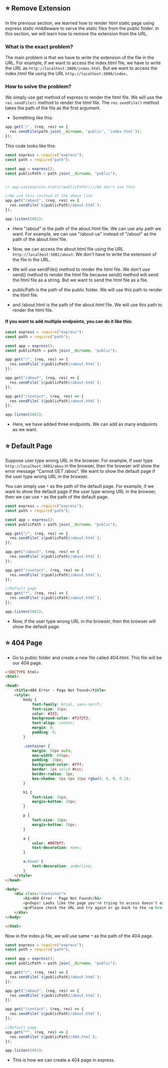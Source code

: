 
## ⭐ Remove Extension

In the previous section, we learned how to render html static page using express static middleware to serve the static files from the public folder. In this section, we will learn how to remove the extension from the URL.

### What is the exact problem?

The main problem is that we have to write the extension of the file in the URL. For example, if we want to access the index.html file, we have to write the URL as `http://localhost:3000/index.html`. But we want to access the index.html file using the URL `http://localhost:3000/index.`


### How to solve the problem?

We simply use get method of express to render the html file. We will use the `res.sendFile()` method to render the html file. The `res.sendFile()` method takes the path of the file as the first argument.

- Something like this:
```js
app.get('/', (req, res) => {
  res.sendFile(path.join(__dirname, 'public', 'index.html'));
});
```
This code looks like this:

```js
const express = require("express");
const path = require("path");

const app = express();
const publicPath = path.join(__dirname, "public");


// app.use(express.static(publicPath));//We don't use this 

//We use this instead of the above line
app.get("/about", (req, res) => {
  res.sendFile(`${publicPath}/about.html`);
});

app.listen(5001);
```
- Here "/about" is the path of the about.html file. We can use any path we want. For example, we can use "/about-us" instead of "/about" as the path of the about.html file.

- Now, we can access the about.html file using the URL `http://localhost:5001/about`. We don't have to write the extension of the file in the URL.

- We will use sendFile() method to render the html file. We don't use send() method to render the html file because send() method will send the html file as a string. But we want to send the html file as a file.

- publicPath is the path of the public folder. We will use this path to render the html file.
- and /about.html is the path of the about.html file. We will use this path to render the html file.

#### If you want to add multiple endpoints, you can do it like this:

```js
const express = require("express");
const path = require("path");

const app = express();
const publicPath = path.join(__dirname, "public");

app.get("/", (req, res) => {
  res.sendFile(`${publicPath}/about.html`);
});

app.get("/about", (req, res) => {
  res.sendFile(`${publicPath}/about.html`);
});

app.get("/contact", (req, res) => {
  res.sendFile(`${publicPath}/about.html`);
});

app.listen(5001);
```
- Here, we have added three endpoints. We can add as many endpoints as we want. 


## ⭐ Default Page

Suppose user type wrong URL in the browser. For example, if user type `http://localhost:5001/abou` in the browser, then the browser will show the error message "Cannot GET /abou". We want to show the default page if the user type wrong URL in the browser. 

You can simply use `*` as the path of the default page. For example, if we want to show the default page if the user type wrong URL in the browser, then we can use `*` as the path of the default page. 

```js
const express = require("express");
const path = require("path");

const app = express();
const publicPath = path.join(__dirname, "public");

app.get("/", (req, res) => {
  res.sendFile(`${publicPath}/about.html`);
});

app.get("/about", (req, res) => {
  res.sendFile(`${publicPath}/about.html`);
});

app.get("/contact", (req, res) => {
  res.sendFile(`${publicPath}/about.html`);
});

//Default page
app.get("*", (req, res) => {
  res.sendFile(`${publicPath}/about.html`);
});

app.listen(5001);
```

- Now, if the user type wrong URL in the browser, then the browser will show the default page.

## ⭐ 404 Page
- Go to public folder and create a new file called 404.html. This file will be our 404 page.

```html
<!DOCTYPE html>
<html>

<head>
    <title>404 Error - Page Not Found</title>
    <style>
        body {
            font-family: Arial, sans-serif;
            font-size: 16px;
            color: #333;
            background-color: #f2f2f2;
            text-align: center;
            margin: 0;
            padding: 0;
        }

        .container {
            margin: 50px auto;
            max-width: 600px;
            padding: 20px;
            background-color: #fff;
            border: 1px solid #ccc;
            border-radius: 5px;
            box-shadow: 0px 0px 10px rgba(0, 0, 0, 0.2);
        }

        h1 {
            font-size: 36px;
            margin-bottom: 20px;
        }

        p {
            font-size: 18px;
            margin-bottom: 20px;
        }

        a {
            color: #007bff;
            text-decoration: none;
        }

        a:hover {
            text-decoration: underline;
        }
    </style>
</head>

<body>
    <div class="container">
        <h1>404 Error - Page Not Found</h1>
        <p>Oops! Looks like the page you're trying to access doesn't exist.</p>
        <p>Please check the URL and try again or go back to the <a href="/">homepage</a>.</p>
    </div>
</body>

</html>
```

Now in the index.js file, we will use same `*` as the path of the 404 page.

```js
const express = require("express");
const path = require("path");

const app = express();
const publicPath = path.join(__dirname, "public");

app.get("/", (req, res) => {
  res.sendFile(`${publicPath}/about.html`);
});

app.get("/about", (req, res) => {
  res.sendFile(`${publicPath}/about.html`);
});

app.get("/contact", (req, res) => {
  res.sendFile(`${publicPath}/about.html`);
});

//Default page
app.get("*", (req, res) => {
  res.sendFile(`${publicPath}/404.html`);
});

app.listen(5001);
```
- This is how we can create a 404 page in express.
